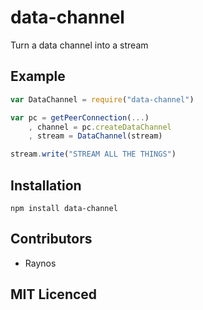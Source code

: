 # data-channel

Turn a data channel into a stream

## Example

```js
var DataChannel = require("data-channel")

var pc = getPeerConnection(...)
    , channel = pc.createDataChannel
    , stream = DataChannel(stream)

stream.write("STREAM ALL THE THINGS")
```

## Installation

`npm install data-channel`

## Contributors

 - Raynos

## MIT Licenced
